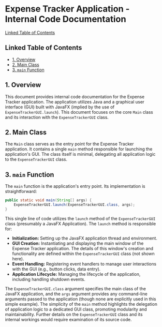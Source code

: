 # Expense Tracker Application - Internal Code Documentation

[Linked Table of Contents](#linked-table-of-contents)

## Linked Table of Contents

* [1. Overview](#1-overview)
* [2. Main Class](#2-main-class)
* [3.  `main` Function](#3-main-function)


## 1. Overview

This document provides internal code documentation for the Expense Tracker application.  The application utilizes Java and a graphical user interface (GUI) built with JavaFX (implied by the use of `ExpenseTrackerGUI.launch`). This document focuses on the core `Main` class and its interaction with the `ExpenseTrackerGUI` class.


## 2. Main Class

The `Main` class serves as the entry point for the Expense Tracker application. It contains a single `main` method responsible for launching the application's GUI.  The class itself is minimal, delegating all application logic to the `ExpenseTrackerGUI` class.


## 3. `main` Function

The `main` function is the application's entry point.  Its implementation is straightforward:

```java
public static void main(String[] args) {
    ExpenseTrackerGUI.launch(ExpenseTrackerGUI.class, args);
}
```

This single line of code utilizes the `launch` method of the `ExpenseTrackerGUI` class (presumably a JavaFX Application).  The `launch` method is responsible for:

* **Initialization:** Setting up the JavaFX application thread and environment.
* **GUI Creation:** Instantiating and displaying the main window of the Expense Tracker application.  The details of this window's creation and functionality are defined within the `ExpenseTrackerGUI` class (not shown here).
* **Event Handling:**  Registering event handlers to manage user interactions with the GUI (e.g., button clicks, data entry).
* **Application Lifecycle:**  Managing the lifecycle of the application, including handling shutdown events.

The `ExpenseTrackerGUI.class` argument specifies the main class of the JavaFX application, and the `args` argument provides any command-line arguments passed to the application (though none are explicitly used in this simple example).  The simplicity of the `main` method highlights the delegation of application logic to a dedicated GUI class, promoting modularity and maintainability.  Further details on the `ExpenseTrackerGUI` class and its internal workings would require examination of its source code.
